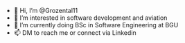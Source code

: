 - 👋 Hi, I’m @Grozental11
- 👀 I’m interested in software development and aviation
- 🌱 I’m currently doing BSc in Software Engineering at BGU  
- 📫 DM to reach me or connect via Linkedin 

<!---
Grozental11/Grozental11 is a ✨ special ✨ repository because its `README.md` (this file) appears on your GitHub profile.
You can click the Preview link to take a look at your changes.
--->
